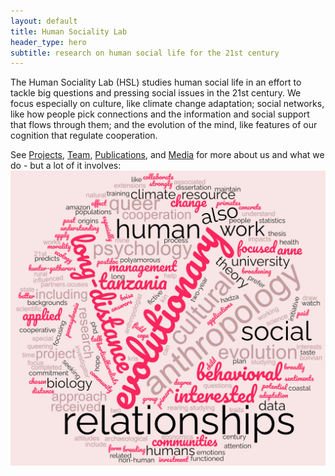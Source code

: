 ```yaml
---
layout: default
title: Human Sociality Lab
header_type: hero
subtitle: research on human social life for the 21st century
---
```


The Human Sociality Lab (HSL) studies human social life in an effort to tackle big questions and pressing social issues in the 21st century. We focus especially on culture, like climate change adaptation; social networks, like how people pick connections and the information and social support that flows through them; and the evolution of the mind, like features of our cognition that regulate cooperation.

See [Projects](./projects.html), [Team](./team.html), [Publications](./pubs.html), and [Media](./media.html) for more about us and what we do - but a lot of it involves:
![Wordcloud](/images/wordcloud_230708.png)
